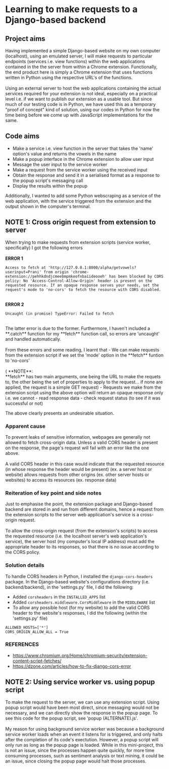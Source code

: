 # Learning to make requests to a Django-based backend
## Project aims
Having implemented a simple Django-based website on my own computer (localhost), using an emulated server, I will make requests to particular endpoints (services i.e. view functions) within the web applications contained in the the server from within a Chrome extension. Functionally, the end product here is simply a Chrome extension that uses functions written in Python using the respective URL's of the functions.
<br><br>
Using an external server to host the web applications containing the actual services required for your extension is not ideal, especially on a practical level i.e. if we want to publish our extension as a usable tool. But since much of our testing code is in Python, we have used this as a temporary "proof of concept" kind of solution, using our codes in Python for now the time being before we come up with JavaScript implementations for the same.

## Code aims
- Make a service i.e. view function in the server that takes the 'name' option's value and returns the vowels in the name
- Make a popup interface in the Chrome extension to allow user input
- Message the user input to the service worker
- Make a request from the service worker using the received input
- Obtain the response and send it in a serialised format as a response to the popup script's messaging call
- Display the results within the popup

Additionally, I wanted to add some Python webscraping as a service of the web application, with the service triggered from the extension and the output shown in the computer's terminal.

## NOTE 1: Cross origin request from extension to server
When trying to make requests from extension scripts (service worker, specifically) I got the following errors <br>
<br> **ERROR 1** <br>
```
Access to fetch at 'http://127.0.0.1:8000/alpha/getvowels?userinput=Prani' from origin 'chrome-extension://pehhkdndjcmeebmpmkeofnbaiideooeh' has been blocked by CORS policy: No 'Access-Control-Allow-Origin' header is present on the requested resource. If an opaque response serves your needs, set the request's mode to 'no-cors' to fetch the resource with CORS disabled.
```
<br> **ERROR 2** <br>
```
Uncaught (in promise) TypeError: Failed to fetch
```
<br>
The latter error is due to the former. Furthermore, I haven't included a **.catch** function for my **fetch** function call, so errors are 'uncaught' and handled automatically.
<br><br>
From these errors and some reading, I learnt that
-  We can make requests from the extension script if we set the 'mode' option in the **fetch** funtion to 'no-cors'<br><br>( **NOTE**: <br> **fetch** has two main arguments, one being the URL to make the requets to, the other being the set of properties to apply to the request... if none are applied, the request is a simple GET request)
-  Requests we make from the extension script using the above option will return an opaque response only i.e. we cannot
  - read response data
  - check request status (to see if it was successful or not)

The above clearly presents an undesirable situation.

### Apparent cause
To prevent leaks of sensitive information, webpages are generally not allowed to fetch cross-origin data. Unless a valid CORS header is present on the response, the page's request will fail with an error like the one above.
<br><br>
A valid CORS header in this case would indicate that the requested resource (in whose response the header would be present) (ex. a server host or website) allows requests from other origins (ex. other server hosts or websites) to access its resources (ex. response data)

### Reiteration of key point and side notes
Just to emphasise the point, the extension package and Django-based backend are stored in and run from different domains, hence a request from the extension scripts to the server web application's service is a cross-origin request.
<br><br>
To allow the cross-origin request (from the extension's scripts) to access the requested resource (i.e. the localhost server's web application's service), the server host (my computer's local IP address) must add the appropriate header to its responses, so that there is no issue according to the CORS policy.

### Solution details
To handle CORS headers in Python, I installed the `django-cors-headers` package. In the Django-based website's configurations directory (i.e. backend/backend), in the 'settings.py' file, I did the following:

- Added `corsheaders` in the `INSTALLED_APPS` list
- Added `corsheaders.middleware.CorsMiddleware` in the `MIDDLEWARE` list
- To allow any possible host (for my website) to add the valid CORS header to the website's responses, I did the following (within the 'settings.py' file)

```
ALLOWED_HOSTS=['*']
CORS_ORIGIN_ALLOW_ALL = True
```

### REFERENCES
- https://www.chromium.org/Home/chromium-security/extension-content-script-fetches/
- https://dzone.com/articles/how-to-fix-django-cors-error

## NOTE 2: Using service worker vs. using popup script
To make the request to the server, we can use any extension script. Using popup script would have been most direct, since messaging would not be necessary, and we can directly show the response in the popup page. To see this code for the popup script, see 'popup (ALTERNATE).js'.
<br><br>
My reason for using background service worker was because a background service worker loads when an event it listens for is triggered, and only halts after the completion of its code's exectution. However, a popup script will only run as long as the popup page is loaded. While in this mini-project, this is not an issue, since the processes happen quite quickly, for more time consuming processes, such as sentiment analysis or text mining, it could be an issue, since closing the popup page would halt those processes.
